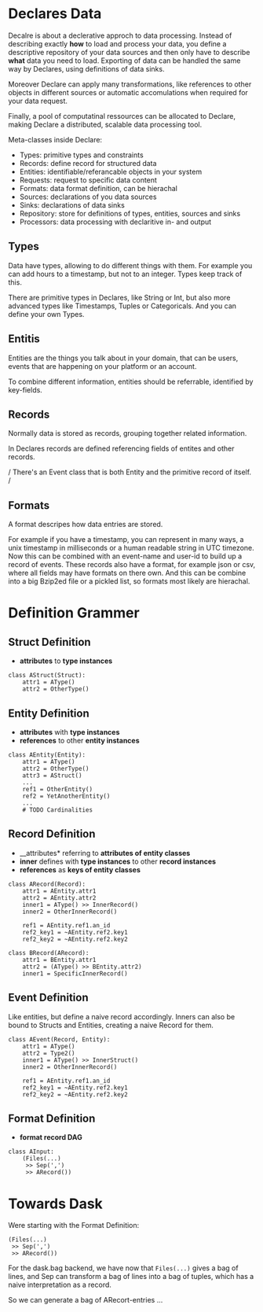 # Declares Data

Decalre is about a declerative approch to data processing. Instead of
describing exactly __how__ to load and process your data, you define a
descriptive repository of your data sources and then only have to describe
__what__ data you need to load. Exporting of data can be handled the same way by
Declares, using definitions of data sinks.

Moreover Declare can apply many transformations, like references to other
objects in different sources or automatic accomulations when required for
your data request.

Finally, a pool of computatinal ressources can be allocated to Declare, making
Declare a distributed, scalable data processing tool.

Meta-classes inside Declare:

 * Types:       primitive types and constraints
 * Records:     define record for structured data
 * Entities:    identifiable/referancable objects in your system
 * Requests:    request to specific data content
 * Formats:     data format definition, can be hierachal
 * Sources:     declarations of you data sources
 * Sinks:       declarations of data sinks
 * Repository:  store for definitions of types, entities, sources and sinks
 * Processors:  data processing with declaritive in- and output


## Types

Data have types, allowing to do different things with them. For example you can
add hours to a timestamp, but not to an integer. Types keep track of this.

There are primitive types in Declares, like String or Int, but also more
advanced types like Timestamps, Tuples or Categoricals. And you can define your
own Types.


## Entitis

Entities are the things you talk about in your domain, that can be users,
events that are happening on your platform or an account.

To combine different information, entities should be referrable, identified
by key-fields.


## Records

Normally data is stored as records, grouping together related information.

In Declares records are defined referencing fields of entites and other
records.

/ There's an Event class that is both Entity and the primitive record of itself. /

## Formats

A format descripes how data entries are stored.

For example if you have a timestamp, you can represent in many ways, a unix
timestamp in milliseconds or a human readable string in UTC timezone. Now this
can be combined with an event-name and user-id to build up a record of events.
These records also have a format, for example json or csv, where all fields may
have formats on there own. And this can be combine into a big Bzip2ed file or a
pickled list, so formats most likely are hierachal.


# Definition Grammer

## Struct Definition
 * __attributes__ to __type instances__
```
class AStruct(Struct):
    attr1 = AType()
    attr2 = OtherType()
```

## Entity Definition
 * __attributes__ with __type instances__
 * __references__ to other __entity instances__
```
class AEntity(Entity):
    attr1 = AType()
    attr2 = OtherType()
    attr3 = AStruct()
    ...
    ref1 = OtherEntity()
    ref2 = YetAnotherEntity()
    ...
    # TODO Cardinalities
```

## Record Definition
 * __attributes* referring to __attributes of entity classes__
 * __inner__ defines with __type instances__ to other __record instances__
 * __references__ as __keys of entity classes__

```
class ARecord(Record):
    attr1 = AEntity.attr1
    attr2 = AEntity.attr2
    inner1 = AType() >> InnerRecord()
    inner2 = OtherInnerRecord()

    ref1 = AEntity.ref1.an_id
    ref2_key1 = ~AEntity.ref2.key1
    ref2_key2 = ~AEntity.ref2.key2

class BRecord(ARecord):
    attr1 = BEntity.attr1
    attr2 = (AType() >> BEntity.attr2)
    inner1 = SpecificInnerRecord()
```

## Event Definition
Like entities, but define a naive record accordingly. Inners can also be bound
to Structs and Entities, creating a naive Record for them.
```
class AEvent(Record, Entity):
    attr1 = AType()
    attr2 = Type2()
    inner1 = AType() >> InnerStruct()
    inner2 = OtherInnerRecord()

    ref1 = AEntity.ref1.an_id
    ref2_key1 = ~AEntity.ref2.key1
    ref2_key2 = ~AEntity.ref2.key2
```

## Format Definition
 * __format record DAG__
```
class AInput:
    (Files(...)
     >> Sep(',')
     >> ARecord())
```

# Towards Dask

Were starting with the Format Definition:

```
(Files(...)
 >> Sep(',')
 >> ARecord())
```

For the dask.bag backend, we have now that `Files(...)` gives a bag of lines,
and Sep can transform a bag of lines into a bag of tuples,
which has a naive interpretation as a record.

So we can generate a bag of ARecort-entries ...

